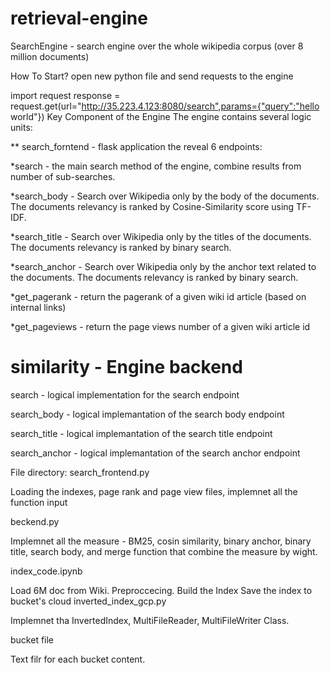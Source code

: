 # retrieval-engine


SearchEngine - search engine over the whole wikipedia corpus (over 8 million documents)

How To Start? open new python file and send requests to the engine

import request
response = request.get(url="http://35.223.4.123:8080/search",params={"query":"hello world"})
Key Component of the Engine
The engine contains several logic units:

** search_forntend - flask application the reveal 6 endpoints:

*search - the main search method of the engine, combine results from number of sub-searches.

*search_body - Search over Wikipedia only by the body of the documents. The documents relevancy is ranked by Cosine-Similarity   score using TF-IDF.

*search_title - Search over Wikipedia only by the titles of the documents. The documents relevancy is ranked by binary search.

*search_anchor - Search over Wikipedia only by the anchor text related to the documents. The documents relevancy is ranked by      binary search.

*get_pagerank - return the pagerank of a given wiki id article (based on internal links)

*get_pageviews - return the page views number of a given wiki article id

# similarity - Engine backend
search - logical implementation for the search endpoint

search_body - logical implemantation of the search body endpoint

search_title - logical implemantation of the search title endpoint

search_anchor - logical implemantation of the search anchor endpoint




File directory:
search_frontend.py

Loading the indexes, page rank and page view files, implemnet all the function input

beckend.py

Implemnet all the measure - BM25, cosin similarity, binary anchor, binary title, search body, and merge function that combine the measure by wight.

index_code.ipynb

Load 6M doc from Wiki.
Preproccecing.
Build the Index
Save the index to bucket's cloud
inverted_index_gcp.py

Implemnet tha InvertedIndex, MultiFileReader, MultiFileWriter Class.

bucket file

Text filr for each bucket content.
